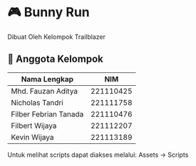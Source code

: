 # 🎮 Bunny Run
Dibuat Oleh Kelompok Trailblazer
## 👥 Anggota Kelompok

| Nama Lengkap             | NIM         |
|---------------------     |-------------|
| Mhd. Fauzan Aditya       | 221110425      |
| Nicholas Tandri          | 221111758       |
| Filber Febrian Tanada    | 221110476       |
| Filbert Wijaya           | 221112207       |
| Kevin Wijaya             | 221113189       |

Untuk melihat scripts dapat diakses melalui:
Assets -> Scripts
